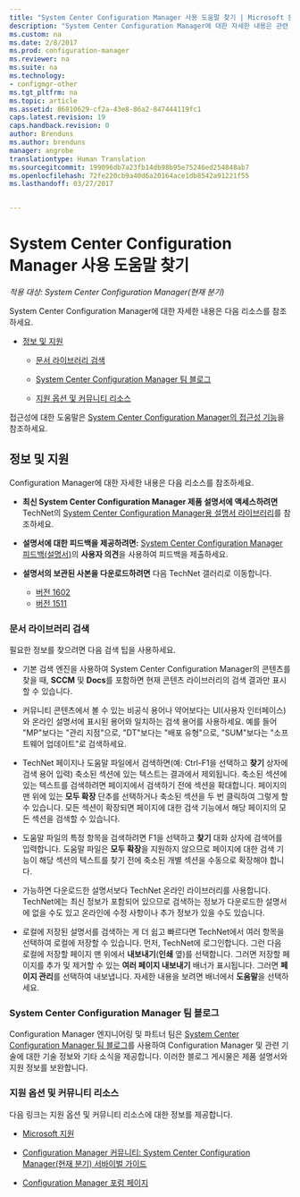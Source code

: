 ```yaml
---
title: "System Center Configuration Manager 사용 도움말 찾기 | Microsoft 문서"
description: "System Center Configuration Manager에 대한 자세한 내용은 관련 리소스를 찾아보세요."
ms.custom: na
ms.date: 2/8/2017
ms.prod: configuration-manager
ms.reviewer: na
ms.suite: na
ms.technology:
- configmgr-other
ms.tgt_pltfrm: na
ms.topic: article
ms.assetid: 86810629-cf2a-43e8-86a2-847444119fc1
caps.latest.revision: 19
caps.handback.revision: 0
author: Brenduns
ms.author: brenduns
manager: angrobe
translationtype: Human Translation
ms.sourcegitcommit: 199096db7a23fb14db98b95e75246ed254848ab7
ms.openlocfilehash: 72fe220cb9a40d6a20164ace1db8542a91221f55
ms.lasthandoff: 03/27/2017


---
```

# <a name="find-help-for-using-system-center-configuration-manager"></a>System Center Configuration Manager 사용 도움말 찾기

*적용 대상: System Center Configuration Manager(현재 분기)*

System Center Configuration Manager에 대한 자세한 내용은 다음 리소스를 참조하세요.  

-   [정보 및 지원](#bkmk_Info)  

    -   [문서 라이브러리 검색](#BKMK_SearchTips)  

    -   [System Center Configuration Manager 팀 블로그](#BKMK_ProductGroupBlog)  
    -   [지원 옵션 및 커뮤니티 리소스](#BKMK_SupportOptions)

  접근성에 대한 도움말은 [System Center Configuration Manager의 접근성 기능](../../core/understand/accessibility-features.md)을 참조하세요.

##  <a name="bkmk_Info"></a> 정보 및 지원  
 Configuration Manager에 대한 자세한 내용은 다음 리소스를 참조하세요.  

-   **최신 System Center Configuration Manager 제품 설명서에 액세스하려면** TechNet의 [System Center Configuration Manager용 설명서 라이브러리](http://go.microsoft.com/fwlink/p/?LinkId=691974)를 참조하세요.

-   **설명서에 대한 피드백을 제공하려면:** [System Center Configuration Manager 피드백(설명서)](https://configurationmanager.uservoice.com/forums/300492-ideas/category/112371-documentation)의 **사용자 의견**을 사용하여 피드백을 제출하세요.  

-   **설명서의 보관된 사본을 다운로드하려면** 다음 TechNet 갤러리로 이동합니다.

    - [버전 1602](https://gallery.technet.microsoft.com/documentation-for-system-ea90eaf1)
    - [버전 1511](https://gallery.technet.microsoft.com/documentation-for-system-ea90eaf1)

###  <a name="BKMK_SearchTips"></a> 문서 라이브러리 검색  
 필요한 정보를 찾으려면 다음 검색 팁을 사용하세요.  

-   기본 검색 엔진을 사용하여 System Center Configuration Manager의 콘텐츠를 찾을 때, **SCCM** 및 **Docs**를 포함하면 현재 콘텐츠 라이브러리의 검색 결과만 표시할 수 있습니다.

-   커뮤니티 콘텐츠에서 볼 수 있는 비공식 용어나 약어보다는 UI(사용자 인터페이스)와 온라인 설명서에 표시된 용어와 일치하는 검색 용어를 사용하세요. 예를 들어 "MP"보다는 "관리 지점"으로, "DT"보다는 "배포 유형"으로, "SUM"보다는 "소프트웨어 업데이트"로 검색하세요.  

-   TechNet 페이지나 도움말 파일에서 검색하면(예: Ctrl-F1을 선택하고 **찾기** 상자에 검색 용어 입력) 축소된 섹션에 있는 텍스트는 결과에서 제외됩니다. 축소된 섹션에 있는 텍스트를 검색하려면 페이지에서 검색하기 전에 섹션을 확대합니다. 페이지의 맨 위에 있는 **모두 확장** 단추를 선택하거나 축소된 섹션을 두 번 클릭하여 그렇게 할 수 있습니다. 모든 섹션이 확장되면 페이지에 대한 검색 기능에서 해당 페이지의 모든 섹션을 검색할 수 있습니다.  

-   도움말 파일의 특정 항목을 검색하려면 F1을 선택하고 **찾기** 대화 상자에 검색어를 입력합니다. 도움말 파일은 **모두 확장**을 지원하지 않으므로 페이지에 대한 검색 기능이 해당 섹션의 텍스트를 찾기 전에 축소된 개별 섹션을 수동으로 확장해야 합니다.  

-   가능하면 다운로드한 설명서보다 TechNet 온라인 라이브러리를 사용합니다. TechNet에는 최신 정보가 포함되어 있으므로 검색하는 정보가 다운로드한 설명서에 없을 수도 있고 온라인에 수정 사항이나 추가 정보가 있을 수도 있습니다.  

-   로컬에 저장된 설명서를 검색하는 게 더 쉽고 빠르다면 TechNet에서 여러 항목을 선택하여 로컬에 저장할 수 있습니다. 먼저, TechNet에 로그인합니다. 그런 다음 로컬에 저장할 페이지 맨 위에서 **내보내기**(**인쇄** 옆)를 선택합니다. 그러면 저장할 페이지를 추가 및 제거할 수 있는 **여러 페이지 내보내기** 배너가 표시됩니다. 그러면 **페이지 관리**를 선택하여 내보냅니다. 자세한 내용을 보려면 배너에서 **도움말**을 선택하세요.  

###  <a name="BKMK_ProductGroupBlog"></a> System Center Configuration Manager 팀 블로그  
 Configuration Manager 엔지니어링 및 파트너 팀은 [System Center Configuration Manager 팀 블로그](http://go.microsoft.com/fwlink/?LinkId=191941)를 사용하여 Configuration Manager 및 관련 기술에 대한 기술 정보와 기타 소식을 제공합니다. 이러한 블로그 게시물은 제품 설명서와 지원 정보를 보완합니다.  

###  <a name="BKMK_SupportOptions"></a> 지원 옵션 및 커뮤니티 리소스  
 다음 링크는 지원 옵션 및 커뮤니티 리소스에 대한 정보를 제공합니다.  

-   [Microsoft 지원](http://go.microsoft.com/fwlink/?LinkId=243064)  

-   [Configuration Manager 커뮤니티: System Center Configuration Manager(현재 분기) 서바이벌 가이드](http://social.technet.microsoft.com/wiki/contents/articles/33035.system-center-configuration-manager-current-branch-survival-guide.aspx )  

-   [Configuration Manager 포럼 페이지](https://social.technet.microsoft.com/Forums/en-US/home?category=ConfigMgrCB)  

